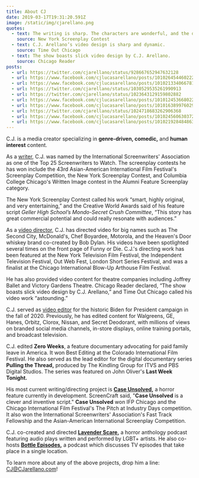 ```yaml
---
title: About CJ
date: 2019-03-17T19:31:20.591Z
image: /static/img/cjarellano.png
quotes:
  - text: The writing is sharp. The characters are wonderful, and the dialogue is first-rate. It has incredible market potential. It has everything one asks for in a script.
    source: New York Screenplay Contest
  - text: C.J. Arellano’s video design is sharp and dynamic.
    source: Time Out Chicago
  - text: The show boasts slick video design by C.J. Arellano.
    source: Chicago Reader
posts:
  - url: https://twitter.com/cjarellano/status/928667652947632128
  - url: https://www.facebook.com/cjlucasarellano/posts/10102645446022247
  - url: https://www.facebook.com/cjlucasarellano/posts/10102133406678197
  - url: https://twitter.com/cjarellano/status/1030529535261990913
  - url: https://twitter.com/cjarellano/status/1023643129159802882
  - url: https://www.facebook.com/cjlucasarellano/posts/10101245366802227
  - url: https://www.facebook.com/cjlucasarellano/posts/10101638997602947
  - url: https://twitter.com/cjarellano/status/1024718683262906368
  - url: https://www.facebook.com/cjlucasarellano/posts/10102456063037267
  - url: https://www.facebook.com/cjlucasarellano/posts/10102192848486337
---
```

C.J. is a media creator specializing in **genre-driven, comedic,** and **human interest** content.

As a [writer](/category/writer), C.J. was named by the International Screenwriters' Association as one of the Top 25 Screenwriters to Watch. The screenplay contests he has won include the 43rd Asian-American International Film Festival's Screenplay Competition, the New York Screenplay Contest, and Columbia College Chicago's Written Image contest in the Alumni Feature Screenplay category.

The New York Screenplay Contest called his work “smart, highly original, and very entertaining,” and the Creative World Awards said of his feature script *Geller High School’s Mondo-Secret Crush Committee*, “This story has great commercial potential and could really resonate with audiences.”

As a [video director](/category/director), C.J. has directed video for big names such as The Second City, McDonald's, Chef Boyardee, Motorola, and the Heaven's Door whiskey brand co-created by Bob Dylan. His videos have been spotlighted several times on the front page of Funny or Die. C.J.'s directing work has been featured at the New York Television Film Festival, the Independent Television Festival, Out Web Fest, London Short Series Festival, and was a finalist at the Chicago International Blow-Up Arthouse Film Festival.

He has also provided video content for theatre companies including Joffrey Ballet and Victory Gardens Theatre. Chicago Reader declared, “The show boasts slick video design by C.J. Arellano,” and Time Out Chicago called his video work “astounding.”

C.J. served as [video editor](/category/editor) for the historic Biden for President campaign in the fall of 2020. Previously, he has edited content for Walgreens, GE, Hanes, Orbitz, Clorox, Nissan, and Secret Deodorant, with millions of views on branded social media channels, in-store displays, online training portals, and broadcast television.

C.J. edited **Zero Weeks**, a feature documentary advocating for paid family leave in America. It won Best Editing at the Colorado International Film Festival. He also served as the lead editor for the digital documentary series **Pulling the Thread,** produced by The Kindling Group for ITVS and PBS Digital Studios. The series was featured on John Oliver's **Last Week Tonight.**

His most current writing/directing project is **[Case Unsolved](/project/case-unsolved),** a horror feature currently in development. ScreenCraft said, "**Case Unsolved** is a clever and inventive script." **Case Unsolved** won IFP Chicago and the Chicago International Film Festival's The Pitch at Industry Days competition. It also won the International Screenwriters' Association's Fast Track Fellowship and the Asian-American International Screenplay Competition.

C.J. co-created and directed **[Lavender Scare](https://anchor.fm/lavender-scare-podcast),** a horror anthology podcast featuring audio plays written and performed by LGBT+ artists. He also co-hosts **[Bottle Episodes](https://anchor.fm/cj-arellano),** a podcast which discusses TV episodes that take place in a single location.

To learn more about any of the above projects, drop him a line: [CJ@CJarellano.com](mailto:cj@cjarellano.com)!
